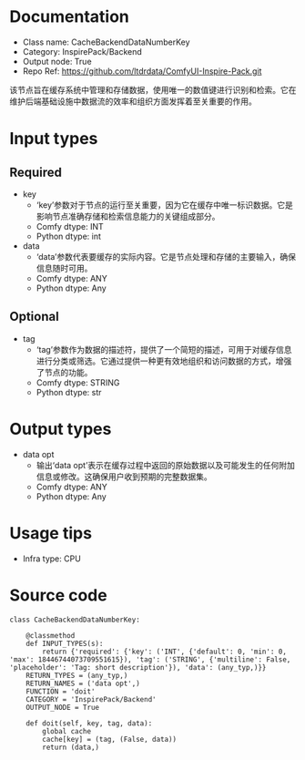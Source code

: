 # Documentation
- Class name: CacheBackendDataNumberKey
- Category: InspirePack/Backend
- Output node: True
- Repo Ref: https://github.com/ltdrdata/ComfyUI-Inspire-Pack.git

该节点旨在缓存系统中管理和存储数据，使用唯一的数值键进行识别和检索。它在维护后端基础设施中数据流的效率和组织方面发挥着至关重要的作用。

# Input types
## Required
- key
    - ‘key’参数对于节点的运行至关重要，因为它在缓存中唯一标识数据。它是影响节点准确存储和检索信息能力的关键组成部分。
    - Comfy dtype: INT
    - Python dtype: int
- data
    - ‘data’参数代表要缓存的实际内容。它是节点处理和存储的主要输入，确保信息随时可用。
    - Comfy dtype: ANY
    - Python dtype: Any
## Optional
- tag
    - ‘tag’参数作为数据的描述符，提供了一个简短的描述，可用于对缓存信息进行分类或筛选。它通过提供一种更有效地组织和访问数据的方式，增强了节点的功能。
    - Comfy dtype: STRING
    - Python dtype: str

# Output types
- data opt
    - 输出‘data opt’表示在缓存过程中返回的原始数据以及可能发生的任何附加信息或修改。这确保用户收到预期的完整数据集。
    - Comfy dtype: ANY
    - Python dtype: Any

# Usage tips
- Infra type: CPU

# Source code
```
class CacheBackendDataNumberKey:

    @classmethod
    def INPUT_TYPES(s):
        return {'required': {'key': ('INT', {'default': 0, 'min': 0, 'max': 18446744073709551615}), 'tag': ('STRING', {'multiline': False, 'placeholder': 'Tag: short description'}), 'data': (any_typ,)}}
    RETURN_TYPES = (any_typ,)
    RETURN_NAMES = ('data opt',)
    FUNCTION = 'doit'
    CATEGORY = 'InspirePack/Backend'
    OUTPUT_NODE = True

    def doit(self, key, tag, data):
        global cache
        cache[key] = (tag, (False, data))
        return (data,)
```